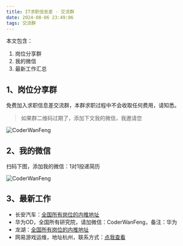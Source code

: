 ```yaml
---
title: IT求职信息差 · 交流群
date: 2024-08-06 23:49:06
tags: 交流群
---
```



本文包含：
1. 岗位分享群
2. 我的微信
3. 最新工作汇总


## 1、岗位分享群

免费加入求职信息差交流群，本群求职过程中不会收取任何费用，请知悉。

> 如果群二维码过期了，添加下文我的微信，我邀请您


![CoderWanFeng](https://python-office-1300615378.cos.ap-chongqing.myqcloud.com/9-it-work.jpg)

## 2、我的微信

扫码下图，添加我的微信：1对1投递简历


![CoderWanFeng](https://www.python-office.com/assets/img/wechat.c27aec60.jpg)

## 3、最新工作

- 长安汽车：[全国所有岗位的内推地址](https://neitui.italent.cn/changanqiche/sharejobs?shareId=afa4404e-6699-4662-9f1c-74bfdb257c01&language=zh_CN)
- 华为OD，全国所有研究院，请加微信：CoderWanFeng，备注：华为
- 龙湖：[全国所有岗位的内推地址](http://s.gllue.com/Z7v5dqh9)
- 网易游戏运维，地址杭州，联系方式：[点我查看](https://mp.weixin.qq.com/s/2y3_U1T_SHPR-Eez0V4bfQ)

